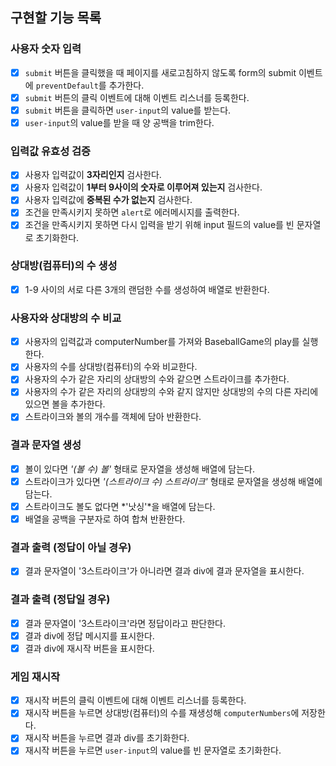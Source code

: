## 구현할 기능 목록

### 사용자 숫자 입력
- [x] `submit` 버튼을 클릭했을 때 페이지를 새로고침하지 않도록 form의 submit 이벤트에 `preventDefault`를 추가한다.
- [x] `submit` 버튼의 클릭 이벤트에 대해 이벤트 리스너를 등록한다.
- [x] `submit` 버튼을 클릭하면 `user-input`의 value를 받는다.
- [x] `user-input`의 value를 받을 때 양 공백을 trim한다.

### 입력값 유효성 검증
- [x] 사용자 입력값이 **3자리인지** 검사한다.
- [x] 사용자 입력값이 **1부터 9사이의 숫자로 이루어져 있는지** 검사한다.
- [x] 사용자 입력값에 **중복된 수가 없는지** 검사한다.
- [x] 조건을 만족시키지 못하면 `alert`로 에러메시지를 출력한다.
- [x] 조건을 만족시키지 못하면 다시 입력을 받기 위해 input 필드의 value를 빈 문자열로 초기화한다.

### 상대방(컴퓨터)의 수 생성
- [x] 1-9 사이의 서로 다른 3개의 랜덤한 수를 생성하여 배열로 반환한다.

### 사용자와 상대방의 수 비교
- [x] 사용자의 입력값과 computerNumber를 가져와 BaseballGame의 play를 실행한다.
- [x] 사용자의 수를 상대방(컴퓨터)의 수와 비교한다.
- [x] 사용자의 수가 같은 자리의 상대방의 수와 같으면 스트라이크를 추가한다.
- [x] 사용자의 수가 같은 자리의 상대방의 수와 같지 않지만 상대방의 수의 다른 자리에 있으면 볼을 추가한다.
- [x] 스트라이크와 볼의 개수를 객체에 담아 반환한다.

### 결과 문자열 생성
- [x] 볼이 있다면 *'(볼 수) 볼'* 형태로 문자열을 생성해 배열에 담는다.
- [x] 스트라이크가 있다면 *'(스트라이크 수) 스트라이크'* 형태로 문자열을 생성해 배열에 담는다.
- [x] 스트라이크도 볼도 없다면 *'낫싱'*을 배열에 담는다.
- [x] 배열을 공백을 구분자로 하여 합쳐 반환한다.

### 결과 출력 (정답이 아닐 경우)
- [x] 결과 문자열이 '3스트라이크'가 아니라면 결과 div에 결과 문자열을 표시한다.

### 결과 출력 (정답일 경우)
- [x] 결과 문자열이 '3스트라이크'라면 정답이라고 판단한다.
- [x] 결과 div에 정답 메시지를 표시한다.
- [x] 결과 div에 재시작 버튼을 표시한다.

### 게임 재시작
- [x] 재시작 버튼의 클릭 이벤트에 대해 이벤트 리스너를 등록한다.
- [x] 재시작 버튼을 누르면 상대방(컴퓨터)의 수를 재생성해 `computerNumbers`에 저장한다.
- [x] 재시작 버튼을 누르면 결과 div를 초기화한다.
- [x] 재시작 버튼을 누르면 `user-input`의 value를 빈 문자열로 초기화한다.